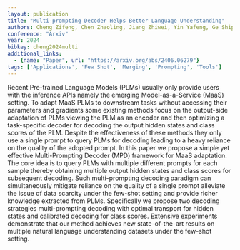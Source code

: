 ```yaml
---
layout: publication
title: "Multi-prompting Decoder Helps Better Language Understanding"
authors: Cheng Zifeng, Chen Zhaoling, Jiang Zhiwei, Yin Yafeng, Ge Shiping, Liu Yuliang, Gu Qing
conference: "Arxiv"
year: 2024
bibkey: cheng2024multi
additional_links:
  - {name: "Paper", url: "https://arxiv.org/abs/2406.06279"}
tags: ['Applications', 'Few Shot', 'Merging', 'Prompting', 'Tools']
---
```

Recent Pre-trained Language Models (PLMs) usually only provide users with the inference APIs namely the emerging Model-as-a-Service (MaaS) setting. To adapt MaaS PLMs to downstream tasks without accessing their parameters and gradients some existing methods focus on the output-side adaptation of PLMs viewing the PLM as an encoder and then optimizing a task-specific decoder for decoding the output hidden states and class scores of the PLM. Despite the effectiveness of these methods they only use a single prompt to query PLMs for decoding leading to a heavy reliance on the quality of the adopted prompt. In this paper we propose a simple yet effective Multi-Prompting Decoder (MPD) framework for MaaS adaptation. The core idea is to query PLMs with multiple different prompts for each sample thereby obtaining multiple output hidden states and class scores for subsequent decoding. Such multi-prompting decoding paradigm can simultaneously mitigate reliance on the quality of a single prompt alleviate the issue of data scarcity under the few-shot setting and provide richer knowledge extracted from PLMs. Specifically we propose two decoding strategies multi-prompting decoding with optimal transport for hidden states and calibrated decoding for class scores. Extensive experiments demonstrate that our method achieves new state-of-the-art results on multiple natural language understanding datasets under the few-shot setting.
